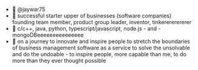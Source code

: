 - 👋 @jaywar75
- 👀 successful starter upper of businesses (software companies) founding team member, product group leader, inventor, tinkerererererer
- 🌱 c/c++, java, python, typescript/javascript, node.js - and - mongoDBeeeeeeeeeeeeeee
- 💞️ on a journey to innovate and inspire people to stretch the boundaries of business management software as a service to solve the unsolvable and do the undoable - to inspire people, more capable than me, to do more than they ever thought possible

<!---
jaywar75/jaywar75 is a ✨ special ✨ repository because its `README.md` (this file) appears on your GitHub profile.
You can click the Preview link to take a look at your changes.
--->
